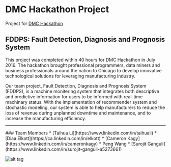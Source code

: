 # DMC Hackathon Project
Project for [DMC Hackathon](http://hackdmc.org)

## FDDPS: Fault Detection, Diagnosis and Prognosis System
This project was completed within 40 hours for DMC Hackathon in July 2016. The hackathon brought professional programmers, data miners and business professionals around the nation to Chicago to develop innovative technological solutions for leveraging manufacturing industry.

Our team project, Fault Detection, Diagnosis and Prognosis System (FDDPS), is a machine monitering system that integrates both descriptive and predictive information for users to be informed with real-time machinary status. With the implementation of recommender system and stochastic modeling, our system is able to help manufacturers to reduce the loss of revenue during unplanned downtime and maintenance, and to increase the manufacturing efficiency.

<hr>
### Team Members
* [Taihua Li](https://www.linkedin.com/in/taihuali)
* [Diaa Elkott](https://ca.linkedin.com/in/elkott)
* [Cameron Kagy](https://www.linkedin.com/in/cameronkagy)
* Peng Wang
* [Surojit Ganguli](https://www.linkedin.com/in/surojit-ganguli-a5273661)

![alt tag](https://pbs.twimg.com/media/CnhbM3GUMAAMuIz.jpg)
